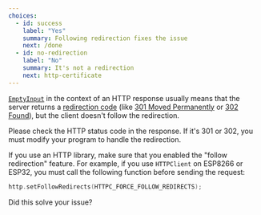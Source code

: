 ```yaml
---
choices:
  - id: success
    label: "Yes"
    summary: Following redirection fixes the issue
    next: /done
  - id: no-redirection
    label: "No"
    summary: It's not a redirection
    next: http-certificate
---
```


[`EmptyInput`](/v6/api/misc/deserializationerror/#emptyinput) in the context of an HTTP response usually means that the server returns a [redirection code](https://developer.mozilla.org/en-US/docs/Web/HTTP/Redirections) (like [301 Moved Permanently](https://en.wikipedia.org/wiki/HTTP_301) or [302 Found](https://en.wikipedia.org/wiki/HTTP_302)), but the client doesn't follow the redirection.

Please check the HTTP status code in the response. If it's 301 or 302, you must modify your program to handle the redirection.

If you use an HTTP library, make sure that you enabled the "follow redirection" feature.
For example, if you use `HTTPClient` on ESP8266 or ESP32, you must call the following function before sending the request:

```c++
http.setFollowRedirects(HTTPC_FORCE_FOLLOW_REDIRECTS);
```

Did this solve your issue?
